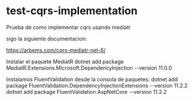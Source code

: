 # test-cqrs-implementation
Prueba de como implementar cqrs usando mediatr

sigo la siguiente documentacion:

https://arbems.com/cqrs-mediatr-net-6/

Instalar el paquete MediatR
dotnet add package MediatR.Extensions.Microsoft.DependencyInjection --version 11.0.0

Instalamos FluentValidation desde la consola de paquetes:
dotnet add package FluentValidation.DependencyInjectionExtensions --version 11.2.2
dotnet add package FluentValidation.AspNetCore --version 11.2.2
